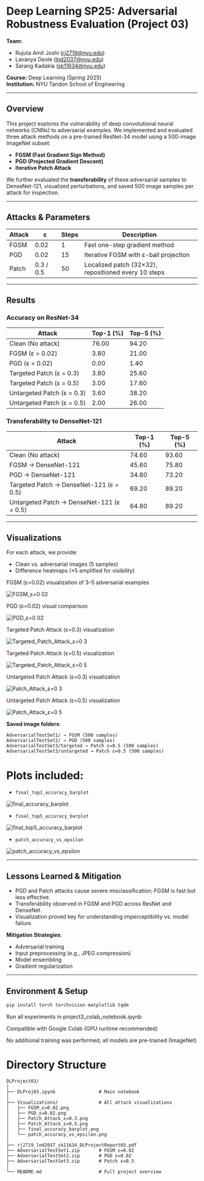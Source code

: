 # Deep Learning SP25: Adversarial Robustness Evaluation (Project 03)

**Team:**  
- Rujuta Amit Joshi ([rj2719@nyu.edu](mailto:rj2719@nyu.edu))  
- Lavanya Deole ([lnd2037@nyu.edu](mailto:lnd2037@nyu.edu))  
- Sarang Kadakia ([sk11634@nyu.edu](mailto:sk@nyu.edu))  

**Course:** Deep Learning (Spring 2025)  
**Institution:** NYU Tandon School of Engineering  

---

## Overview

This project explores the vulnerability of deep convolutional neural networks (CNNs) to adversarial examples. We implemented and evaluated three attack methods on a pre-trained ResNet-34 model using a 500-image ImageNet subset:

- **FGSM (Fast Gradient Sign Method)**
- **PGD (Projected Gradient Descent)**
- **Iterative Patch Attack**

We further evaluated the **transferability** of these adversarial samples to DenseNet-121, visualized perturbations, and saved 500 image samples per attack for inspection.

---

## Attacks & Parameters

| Attack | ε | Steps | Description |
|--------|----|--------|-------------|
| FGSM   | 0.02 | 1 | Fast one-step gradient method |
| PGD    | 0.02 | 15 | Iterative FGSM with ε-ball projection |
| Patch  | 0.3 / 0.5 | 50 | Localized patch (32×32), repositioned every 10 steps |

---

## Results

### Accuracy on ResNet-34

| Attack                  | Top-1 (%) | Top-5 (%) |
|-------------------------|-----------|-----------|
| Clean (No attack)       | 76.00     | 94.20     |
| FGSM (ε = 0.02)         | 3.80      | 21.00     |
| PGD  (ε = 0.02)         | 0.00      | 1.40      |
| Targeted Patch (ε = 0.3)| 3.80      | 25.60     |
| Targeted Patch (ε = 0.5)| 3.00      | 17.60     |
| Untargeted Patch (ε = 0.3) | 3.60   | 38.20     |
| Untargeted Patch (ε = 0.5) | 2.00   | 26.00     |

### Transferability to DenseNet-121

| Attack                   | Top-1 (%) | Top-5 (%) |
|--------------------------|-----------|-----------|
| Clean (No attack)        | 74.60     | 93.60     |
| FGSM → DenseNet-121      | 45.60     | 75.80     |
| PGD → DenseNet-121       | 34.80     | 73.20     |
| Targeted Patch → DenseNet-121 (ε = 0.5) | 69.20 | 89.20 |
| Untargeted Patch → DenseNet-121 (ε = 0.5) | 64.80 | 89.20 |

---

## Visualizations

For each attack, we provide:
- Clean vs. adversarial images (5 samples)
- Difference heatmaps (×5 amplified for visibility)

FGSM (ε=0.02) visualization of 3–5 adversarial examples

![FGSM_ε=0 02](https://github.com/user-attachments/assets/9c313347-1c41-4f67-8b55-608261f67d28)

PGD (ε=0.02) visual comparison

![PGD_ε=0 02](https://github.com/user-attachments/assets/8b1997f7-0735-4be5-9947-7fc360234749)

Targeted Patch Attack (ε=0.3) visualization

![Targeted_Patch_Attack_ε=0 3](https://github.com/user-attachments/assets/a8812999-95dc-4294-a233-28f7aa08bb7a)

Targeted Patch Attack (ε=0.5) visualization

![Targeted_Patch_Attack_ε=0 5](https://github.com/user-attachments/assets/535d1c8a-9fe6-4438-b8d9-17e74fa62cb6)

Untargeted Patch Attack (ε=0.3) visualization

![Patch_Attack_ε=0 3](https://github.com/user-attachments/assets/2840b7e3-4801-40fe-80cd-e18c883c7635)

Untargeted Patch Attack (ε=0.5) visualization

![Patch_Attack_ε=0 5](https://github.com/user-attachments/assets/df52fe2f-c30d-42cb-b351-de8671897533)


**Saved image folders**:

```
AdversarialTestSet1/ → FGSM (500 samples)
AdversarialTestSet2/ → PGD (500 samples)
AdversarialTestSet3/targeted → Patch ε=0.5 (500 samples)
AdversarialTestSet3/untargeted → Patch ε=0.5 (500 samples)
```


# Plots included:

- `final_top1_accuracy_barplot`

![final_accuracy_barplot](https://github.com/user-attachments/assets/a11fab1f-fdc6-4be1-bf9c-59514ac349b6)


- `final_top5_accuracy_barplot`

![final_top5_accuracy_barplot](https://github.com/user-attachments/assets/321d3eed-0961-4056-8fcc-8c5021857eae)


- `patch_accuracy_vs_epsilon`

![patch_accuracy_vs_epsilon](https://github.com/user-attachments/assets/c5f27e63-c999-4ff0-b14e-881ddf333d52)


---

## Lessons Learned & Mitigation

- PGD and Patch attacks cause severe misclassification; FGSM is fast but less effective.
- Transferability observed in FGSM and PGD across ResNet and DenseNet.
- Visualization proved key for understanding imperceptibility vs. model failure.

**Mitigation Strategies**:
- Adversarial training
- Input preprocessing (e.g., JPEG compression)
- Model ensembling
- Gradient regularization

---

## Environment & Setup

```bash
pip install torch torchvision matplotlib tqdm
```

Run all experiments in project3_colab_notebook.ipynb

Compatible with Google Colab (GPU runtime recommended)

No additional training was performed; all models are pre-trained (ImageNet)


# Directory Structure
```
DLProject03/
│
├── DLProj03.ipynb                # Main notebook
│
├── Visualizations/               # All attack visualizations
│   ├── FGSM_ε=0.02.png
│   ├── PGD_ε=0.02.png
│   ├── Patch_Attack_ε=0.3.png
│   ├── Patch_Attack_ε=0.5.png
│   ├── final_accuracy_barplot.png
│   └── patch_accuracy_vs_epsilon.png
│
├── rj2719_lnd2037_sk11634_DLProjectReport03.pdf
├── AdversarialTestSet1.zip       # FGSM ε=0.02
├── AdversarialTestSet2.zip       # PGD ε=0.02
├── AdversarialTestSet3.zip       # Patch ε=0.5
│
└── README.md                     # Full project overview
```
